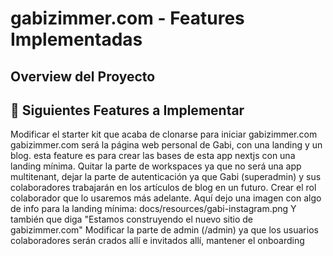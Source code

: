 # gabizimmer.com - Features Implementadas

## Overview del Proyecto



## 🚀 Siguientes Features a Implementar

<!-- Esta sección será actualizada dinámicamente como parte del proceso de desarrollo con agentes 
Template (no borrar):
<FEATURE number="1" status="PENDING" prp-file-path="">
...
</FEATURE>
-->

<FEATURE number="1" status="PRP-DONE" prp-file-path="/docs/PRPs/gabizimmer-landing-prp.md">
Modificar el starter kit que acaba de clonarse para iniciar gabizimmer.com
gabizimmer.com será la página web personal de Gabi, con una landing y un blog.
esta feature es para crear las bases de esta app nextjs con una landing mínima.
Quitar la parte de workspaces ya que no será una app multitenant, dejar la parte de autenticación ya que Gabi (superadmin) y sus colaboradores trabajarán en los artículos de blog en un futuro.
Crear el rol colaborador que lo usaremos más adelante.
Aquí dejo una imagen con algo de info para la landing mínima: docs/resources/gabi-instagram.png
Y también que diga "Estamos construyendo el nuevo sitio de gabizimmer.com"
Modificar la parte de admin (/admin) ya que los usuarios colaboradores serán crados allí e invitados allí, mantener el onboarding
</FEATURE>
